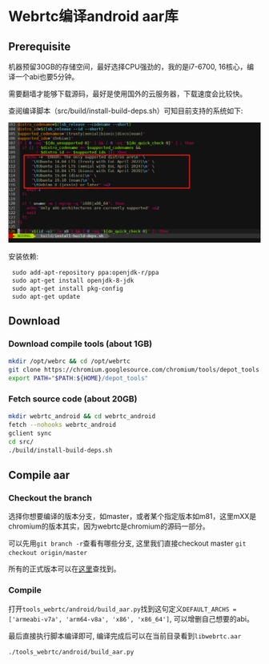 # Webrtc编译android aar库


## Prerequisite 

机器预留30GB的存储空间，最好选择CPU强劲的，我的是i7-6700, 16核心，编译一个abi也要5分钟。

需要翻墙才能够下载源码，最好是使用国外的云服务器，下载速度会比较快。

查阅编译脚本（src/build/install-build-deps.sh）可知目前支持的系统如下:

![](pic/supported_system.png)

安装依赖:

```
 sudo add-apt-repository ppa:openjdk-r/ppa
 sudo apt-get install openjdk-8-jdk
 sudo apt-get install pkg-config
 sudo apt-get update
```

## Download 
### Download compile tools (about 1GB)
```sh
mkdir /opt/webrc && cd /opt/webrtc
git clone https://chromium.googlesource.com/chromium/tools/depot_tools.git
export PATH="$PATH:${HOME}/depot_tools"

```

### Fetch source code (about 20GB)
```sh
mkdir webrtc_android && cd webrtc_android
fetch --nohooks webrtc_android
gclient sync
cd src/
./build/install-build-deps.sh
```

## Compile aar

### Checkout the branch
选择你想要编译的版本分支，如master，或者某个指定版本如m81，这里mXX是chromium的版本其实，因为webrtc是chromium的源码一部分。

可以先用`git branch -r`查看有哪些分支, 这里我们直接checkout master `git checkout origin/master`

所有的正式版本可以在[这里](https://groups.google.com/g/discuss-webrtc/search?q=%20Release%20Notes)查找到。

### Compile
打开`tools_webrtc/android/build_aar.py`找到这句定义`DEFAULT_ARCHS = ['armeabi-v7a', 'arm64-v8a', 'x86', 'x86_64']`,
可以增删自己想要的abi。

最后直接执行脚本编译即可, 编译完成后可以在当前目录看到`libwebrtc.aar`
```sh
./tools_webrtc/android/build_aar.py
```
